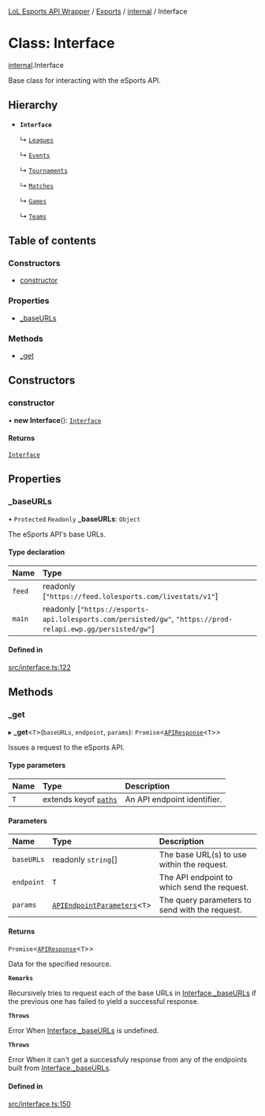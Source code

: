 [LoL Esports API Wrapper](../README.md) / [Exports](../modules.md) / [internal](../modules/internal.md) / Interface

# Class: Interface

[internal](../modules/internal.md).Interface

Base class for interacting with the eSports API.

## Hierarchy

- **`Interface`**

  ↳ [`Leagues`](internal.Leagues.md)

  ↳ [`Events`](internal.Events.md)

  ↳ [`Tournaments`](internal.Tournaments.md)

  ↳ [`Matches`](internal.Matches.md)

  ↳ [`Games`](internal.Games.md)

  ↳ [`Teams`](internal.Teams.md)

## Table of contents

### Constructors

- [constructor](internal.Interface.md#constructor)

### Properties

- [\_baseURLs](internal.Interface.md#_baseurls)

### Methods

- [\_get](internal.Interface.md#_get)

## Constructors

### constructor

• **new Interface**(): [`Interface`](internal.Interface.md)

#### Returns

[`Interface`](internal.Interface.md)

## Properties

### \_baseURLs

• `Protected` `Readonly` **\_baseURLs**: `Object`

The eSports API's base URLs.

#### Type declaration

| Name | Type |
| :------ | :------ |
| `feed` | readonly [``"https://feed.lolesports.com/livestats/v1"``] |
| `main` | readonly [``"https://esports-api.lolesports.com/persisted/gw"``, ``"https://prod-relapi.ewp.gg/persisted/gw"``] |

#### Defined in

[src/interface.ts:122](https://github.com/Viriatto/lol-esports-api/blob/f62e77f/src/interface.ts#L122)

## Methods

### \_get

▸ **_get**\<`T`\>(`baseURLs`, `endpoint`, `params`): `Promise`\<[`APIResponse`](../modules/internal.md#apiresponse)\<`T`\>\>

Issues a request to the eSports API.

#### Type parameters

| Name | Type | Description |
| :------ | :------ | :------ |
| `T` | extends keyof [`paths`](../interfaces/internal.paths.md) | An API endpoint identifier. |

#### Parameters

| Name | Type | Description |
| :------ | :------ | :------ |
| `baseURLs` | readonly `string`[] | The base URL(s) to use within the request. |
| `endpoint` | `T` | The API endpoint to which send the request. |
| `params` | [`APIEndpointParameters`](../modules/internal.md#apiendpointparameters)\<`T`\> | The query parameters to send with the request. |

#### Returns

`Promise`\<[`APIResponse`](../modules/internal.md#apiresponse)\<`T`\>\>

Data for the specified resource.

**`Remarks`**

Recursively tries to request each of the base URLs in [Interface._baseURLs](internal.Leagues.md#_baseurls) if the previous one has failed to yield a successful response.

**`Throws`**

Error
When [Interface._baseURLs](internal.Leagues.md#_baseurls) is undefined.

**`Throws`**

Error
When it can't get a successfuly response from any of the endpoints built from [Interface._baseURLs](internal.Leagues.md#_baseurls).

#### Defined in

[src/interface.ts:150](https://github.com/Viriatto/lol-esports-api/blob/f62e77f/src/interface.ts#L150)
